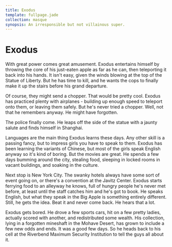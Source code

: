 ```yaml
---
title: Exodus
template: fullpage.jade
collection: masque
synopsis: An irresponsible but not villainous super.
---
```


# Exodus

With great power comes great amusement. Exodus entertains himself by throwing the core of his just-eaten apple as far as he can, then teleporting it back into his hands. It isn't easy, given the winds blowing at the top of the Statue of Liberty. But he has time to kill, and he wants the cops to finally make it up the stairs before his grand departure.

Of course, they might send a chopper. That would be pretty cool. Exodus has practiced plenty with airplanes - building up enough speed to teleport onto them, or leaving them safely. But he's never tried a chopper. Well, not that he remembers anyway. He might have forgotten.

The police finally come. He leaps off the side of the statue with a jaunty salute and finds himself in Shanghai.

Languages are the main thing Exodus learns these days. Any other skill is a passing fancy, but to impress girls you have to speak to them. Exodus has been learning the variants of Chinese, but most of the girls speak English anyway so it's kind of boring. But the movies are great. He spends a few days bumming around the city, stealing food, sleeping in locked rooms in vacant buildings, and soaking in the culture.

Next stop is New York City. The swanky hotels always have some sort of event going on, or there's a convention at the Javitz Center. Exodus starts ferrying food to an alleyway he knows, full of hungry people he's never met before, at least until the staff catches him and he's got to book. He speaks English, but what they speak in the Big Apple is something entirely different. Still, he gets the idea. Beat it and never come back. He hears that a lot.

Exodus gets bored. He drove a few sports cars, hit on a few pretty ladies, actually scored with another, and redistributed some wealth. His collection, lying in a forgotten mineshaft in the Mohave Desert, has grown to include a few new odds and ends. It was a good few days. So he heads back to his cell at the Riverbend Maximum Security Institution to tell the guys all about it.
